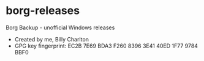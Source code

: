 # borg-releases
Borg Backup - unofficial Windows releases

* Created by me, Billy Charlton
* GPG key fingerprint: EC2B 7E69 BDA3 F260 8396 3E41 40ED 1F77 9784 BBF0
